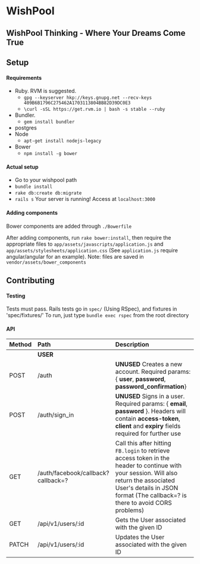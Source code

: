 # WishPool

## WishPool Thinking - Where Your Dreams Come True

## Setup
#### Requirements
* Ruby. RVM is suggested.
  * `gpg --keyserver hkp://keys.gnupg.net --recv-keys 409B6B1796C275462A1703113804BB82D39DC0E3`
  * `\curl -sSL https://get.rvm.io | bash -s stable --ruby`
* Bundler.
  * `gem install bundler`
* postgres
* Node
  * `apt-get install nodejs-legacy`
* Bower
  * `npm install -g bower`

#### Actual setup
* Go to your wishpool path
* `bundle install`
* `rake db:create db:migrate`
* `rails s` Your server is running! Access at `localhost:3000`

#### Adding components
Bower components are added through `./Bowerfile`

After adding components, run `rake bower:install`, then require the appropriate files to `app/assets/javascripts/application.js` and `app/assets/stylesheets/application.css` (See `application.js` require angular/angular for an example). Note: files are saved in `vendor/assets/bower_components`

## Contributing

#### Testing
Tests must pass. Rails tests go in `spec/` (Using RSpec), and fixtures in 'spec/fixtures/'
To run, just type `bundle exec rspec` from the root directory

#### API

| Method | Path | Description |
| :-- | :-- | :-- |
|  | **USER** |  |
| POST | /auth | **UNUSED** Creates a new account. Required params: { **user**, **password**, **password_confirmation**} |
| POST | /auth/sign_in | **UNUSED** Signs in a user. Required params: { **email**, **password** }. Headers will contain **access-token**, **client** and **expiry** fields required for further use |
| GET | /auth/facebook/callback?callback=? | Call this after hitting `FB.login` to retrieve access token in the header to continue with your session. Will also return the associated User's details in JSON format (The callback=? is there to avoid CORS problems) |
| GET | /api/v1/users/:id | Gets the User associated with the given ID |
| PATCH | /api/v1/users/:id | Updates the User associated with the given ID |
